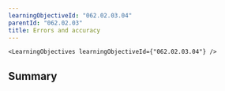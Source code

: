 ```yaml
---
learningObjectiveId: "062.02.03.04"
parentId: "062.02.03"
title: Errors and accuracy
---
```


```tsx eval
<LearningObjectives learningObjectiveId={"062.02.03.04"} />
```

## Summary
